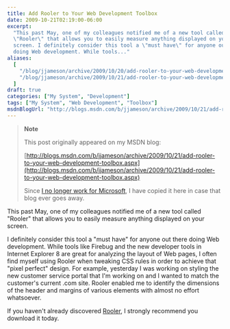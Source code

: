 ```yaml
---
title: Add Rooler to Your Web Development Toolbox
date: 2009-10-21T02:19:00-06:00
excerpt:
  "This past May, one of my colleagues notified me of a new tool called
  \"Rooler\" that allows you to easily measure anything displayed on your
  screen. I definitely consider this tool a \"must have\" for anyone out there
  doing Web development. While tools..."
aliases:
  [
    "/blog/jjameson/archive/2009/10/20/add-rooler-to-your-web-development-toolbox.aspx",
    "/blog/jjameson/archive/2009/10/21/add-rooler-to-your-web-development-toolbox.aspx",
  ]
draft: true
categories: ["My System", "Development"]
tags: ["My System", "Web Development", "Toolbox"]
msdnBlogUrl: "http://blogs.msdn.com/b/jjameson/archive/2009/10/21/add-rooler-to-your-web-development-toolbox.aspx"
---
```


> **Note**
>
> This post originally appeared on my MSDN blog:
>
> [http://blogs.msdn.com/b/jjameson/archive/2009/10/21/add-rooler-to-your-web-development-toolbox.aspx](http://blogs.msdn.com/b/jjameson/archive/2009/10/21/add-rooler-to-your-web-development-toolbox.aspx)
>
> Since
> [I no longer work for Microsoft](/blog/jjameson/2011/09/02/last-day-with-microsoft),
> I have copied it here in case that blog ever goes away.

This past May, one of my colleagues notified me of a new tool called "Rooler"
that allows you to easily measure anything displayed on your screen.

I definitely consider this tool a "must have" for anyone out there doing Web
development. While tools like Firebug and the new developer tools in Internet
Explorer 8 are great for analyzing the layout of Web pages, I often find myself
using Rooler when tweaking CSS rules in order to achieve that "pixel perfect"
design. For example, yesterday I was working on styling the new customer service
portal that I'm working on and I wanted to match the customer's current .com
site. Rooler enabled me to identify the dimensions of the header and margins of
various elements with almost no effort whatsoever.

If you haven't already discovered [Rooler](http://blois.us/Rooler/), I strongly
recommend you download it today.
